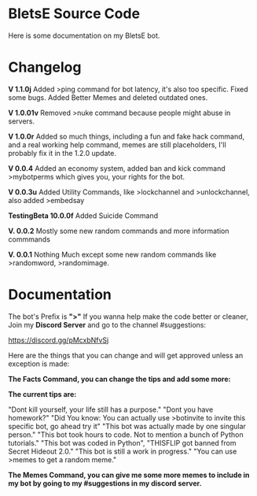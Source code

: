 # BletsE Source Code
Here is some documentation on my BletsE bot.

# Changelog

**V 1.1.0j**
Added >ping command for bot latency, it's also too specific. Fixed some bugs. Added Better Memes and deleted outdated ones.

**V 1.0.01v**
Removed >nuke command because people might abuse in servers.

**V 1.0.0r**
Added so much things, including a fun and fake hack command, and a real working help command, memes are still placeholders, I'll probably fix it in the 1.2.0 update.

**V 0.0.4**
Added an economy system, added ban and kick command >mybotperms which gives you, your rights for the bot.

**V 0.0.3u**
Added Utility Commands, like >lockchannel and >unlockchannel, also added >embedsay

**TestingBeta 10.0.0f**
  Added Suicide Command

**V. 0.0.2**
Mostly some new random commands and more information commmands

**V. 0.0.1**
Nothing Much except some new random commands like >randomword, >randomimage.


# Documentation
The bot's Prefix is **">"**
If you wanna help make the code better or
cleaner, Join my **Discord Server** and go to the channel #suggestions:

https://discord.gg/pMcxbNfvSj


Here are the things that you can change and will get approved unless an exception is made:


**The Facts Command, you can change the tips and add some more:**

**The current tips are:**

"Dont kill yourself, your life still has a purpose."
"Dont you have homework?"
"Did You know: You can actually use >botinvite to invite this specific bot, go ahead try it"
"This bot was actually made by one singular person."
"This bot took hours to code. Not to mention a bunch of Python tutorials."
"This bot was coded in Python",
"THISFLIP got banned from Secret Hideout 2.0."
"This bot is still a work in progress."
"You can use >memes to get a random meme."


**The Memes Command, you can give me some more memes to include in my bot by going to my #suggestions in my discord server.**

